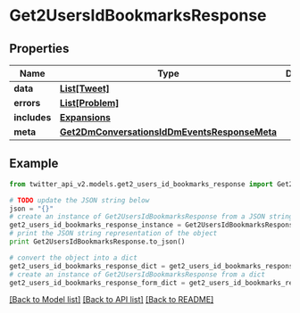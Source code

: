 # Get2UsersIdBookmarksResponse


## Properties
Name | Type | Description | Notes
------------ | ------------- | ------------- | -------------
**data** | [**List[Tweet]**](Tweet.md) |  | [optional] 
**errors** | [**List[Problem]**](Problem.md) |  | [optional] 
**includes** | [**Expansions**](Expansions.md) |  | [optional] 
**meta** | [**Get2DmConversationsIdDmEventsResponseMeta**](Get2DmConversationsIdDmEventsResponseMeta.md) |  | [optional] 

## Example

```python
from twitter_api_v2.models.get2_users_id_bookmarks_response import Get2UsersIdBookmarksResponse

# TODO update the JSON string below
json = "{}"
# create an instance of Get2UsersIdBookmarksResponse from a JSON string
get2_users_id_bookmarks_response_instance = Get2UsersIdBookmarksResponse.from_json(json)
# print the JSON string representation of the object
print Get2UsersIdBookmarksResponse.to_json()

# convert the object into a dict
get2_users_id_bookmarks_response_dict = get2_users_id_bookmarks_response_instance.to_dict()
# create an instance of Get2UsersIdBookmarksResponse from a dict
get2_users_id_bookmarks_response_form_dict = get2_users_id_bookmarks_response.from_dict(get2_users_id_bookmarks_response_dict)
```
[[Back to Model list]](../README.md#documentation-for-models) [[Back to API list]](../README.md#documentation-for-api-endpoints) [[Back to README]](../README.md)


